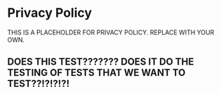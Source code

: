 # Privacy Policy

THIS IS A PLACEHOLDER FOR PRIVACY POLICY. REPLACE WITH YOUR OWN.


## DOES THIS TEST??????? DOES IT DO THE TESTING OF TESTS THAT WE WANT TO TEST??!?!?!?!